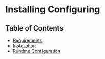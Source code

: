 # Installing Configuring
## Table of Contents
* [Requirements](INSTALLING-CONFIGURING/REQUIREMENTS.md)
* [Installation](INSTALLING-CONFIGURING/INSTALLATION.md)
* [Runtime Configuration](INSTALLING-CONFIGURING/RUNTIME-CONFIGURATION.md)
